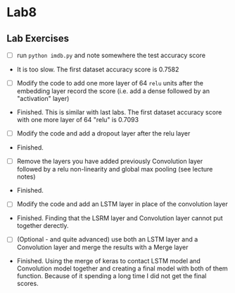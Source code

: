 # Lab8



## Lab Exercises 

- [ ] run ``python imdb.py`` and note somewhere the test accuracy score 
- It is too slow. The first dataset accuracy score is 0.7582
- [ ] Modify the code to add one more layer of 64 ``relu`` units after the embedding layer record the score (i.e. add a dense followed by an "activation" layer)
- Finished. This is similar with last labs. The first dataset accuracy score with one more layer of 64 "relu" is 0.7093
- [ ] Modify the code and add a dropout layer after the relu layer
- Finished.
- [ ] Remove the layers you have added previously Convolution layer followed by a relu non-linearity and global max pooling (see lecture notes)
- Finished.
- [ ] Modify the code and add an LSTM layer in place of the convolution layer
- Finished. Finding that the LSRM layer and Convolution layer cannot put together derectly.
- [ ] (Optional - and quite advanced) use both an LSTM layer and a Convolution layer and merge the results with a Merge layer
- Finished. Using the merge of keras to contact LSTM model and Convolution model together and creating a final model with both of them function. Because of it spending a long time I did not get the final scores.
